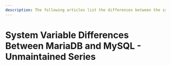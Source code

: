 ```yaml
---
description: The following articles list the differences between the system variables available in MariaDB and in MySQL for each of the major MariaDB series that are no longer maintained
---
```


# System Variable Differences Between MariaDB and MySQL - Unmaintained Series

